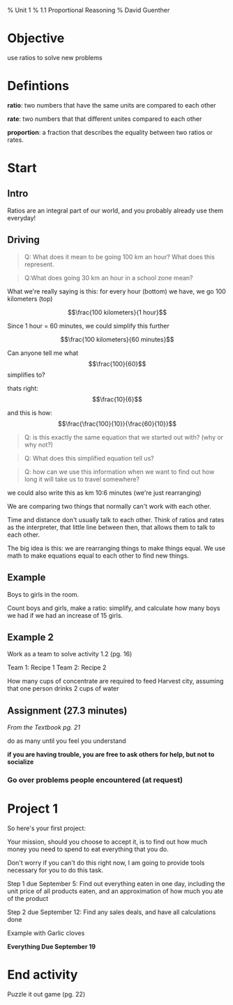 % Unit 1
% 1.1 Proportional Reasoning
% David Guenther

# Objective

use ratios to solve new problems

# Defintions

**ratio**: two numbers that have the same units are compared to each other

**rate**: two numbers that that different unites compared to each other

**proportion**: a fraction that describes the equality between two ratios or rates.

# Start

## Intro

Ratios are an integral part of our world, and you probably already use them everyday!

## Driving

> Q: What does it mean to be going 100 km an hour? What does this represent.

> Q:What does going 30 km an hour in a school zone mean?

What we're really saying is this: for every hour (bottom) we have, we go 100 kilometers (top)

$$\frac{100 kilometers}{1 hour}$$

Since 1 hour =  60 minutes, we could simplify this further

$$\frac{100 kilometers}{60 minutes}$$

Can anyone tell me what $$\frac{100}{60}$$ simplifies to?

thats right: $$\frac{10}{6}$$

and this is how: $$\frac{\frac{100}{10}}{\frac{60}{10}}$$

>Q: is this exactly the same equation that we started out with? (why or why not?)

>Q: What does this simplified equation tell us?

>Q: how can we use this information when we want to find out how long it will take us to travel somewhere?

we could also write this as km 10:6 minutes (we're just rearranging)

We are comparing two things that normally can't work with each other.

Time and distance don't usually talk to each other. Think of ratios and rates as the interpreter, that little line between then, that allows them to talk to each other.

The big idea is this: we are rearranging things to make things equal. We use math to make equations equal to each other to find new things.

## Example

Boys to girls in the room.

Count boys and girls, make a ratio: simplify, and calculate how many boys we had if we had an increase of 15 girls.

## Example 2

Work as a team to solve activity 1.2 (pg. 16)

Team 1: Recipe 1
Team 2: Recipe 2

How many cups of concentrate are required to feed Harvest city, assuming that one person drinks 2 cups of water

## Assignment (27.3 minutes)

*From the Textbook pg. 21*

do as many until you feel you understand

**if you are having trouble, you are free to ask others for help, but not to socialize**

### Go over problems people encountered (at request)

# Project 1

So here's your first project:

Your mission, should you choose to accept it, is to find out how much money you need to spend to eat everything that you do.

Don't worry if you can't do this right now, I am going to provide tools necessary for you to do this task.

Step 1 due September 5: Find out everything eaten in one day, including the unit price of all products eaten, and an approximation of how much you ate of the product

Step 2 due September 12: Find any sales deals, and have all calculations done

Example with Garlic cloves

**Everything Due September 19**

# End activity

Puzzle it out game (pg. 22)
